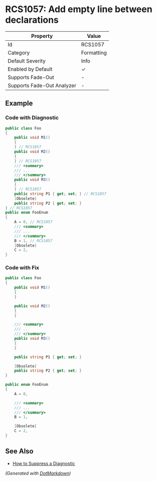 # RCS1057: Add empty line between declarations

| Property                    | Value      |
| --------------------------- | ---------- |
| Id                          | RCS1057    |
| Category                    | Formatting |
| Default Severity            | Info       |
| Enabled by Default          | &#x2713;   |
| Supports Fade\-Out          | \-         |
| Supports Fade\-Out Analyzer | \-         |

## Example

### Code with Diagnostic

```csharp
public class Foo
{
    public void M1()
    {
    } // RCS1057
    public void M2()
    {
    } // RCS1057
    /// <summary>
    /// ...
    /// </summary>
    public void M3()
    {
    } // RCS1057
    public string P1 { get; set; } // RCS1057
    [Obsolete]
    public string P2 { get; set; }
} // RCS1057
public enum FooEnum
{
    A = 0, // RCS1057
    /// <summary>
    /// ...
    /// </summary>
    B = 1, // RCS1057
    [Obsolete]
    C = 2,
}
```

### Code with Fix

```csharp
public class Foo
{
    public void M1()
    {
    }

    public void M2()
    {
    }

    /// <summary>
    /// ...
    /// </summary>
    public void M3()
    {
    }

    public string P1 { get; set; }

    [Obsolete]
    public string P2 { get; set; }
}

public enum FooEnum
{
    A = 0,

    /// <summary>
    /// ...
    /// </summary>
    B = 1,

    [Obsolete]
    C = 2,
}
```

## See Also

* [How to Suppress a Diagnostic](../HowToConfigureAnalyzers.md#how-to-suppress-a-diagnostic)


*\(Generated with [DotMarkdown](http://github.com/JosefPihrt/DotMarkdown)\)*
